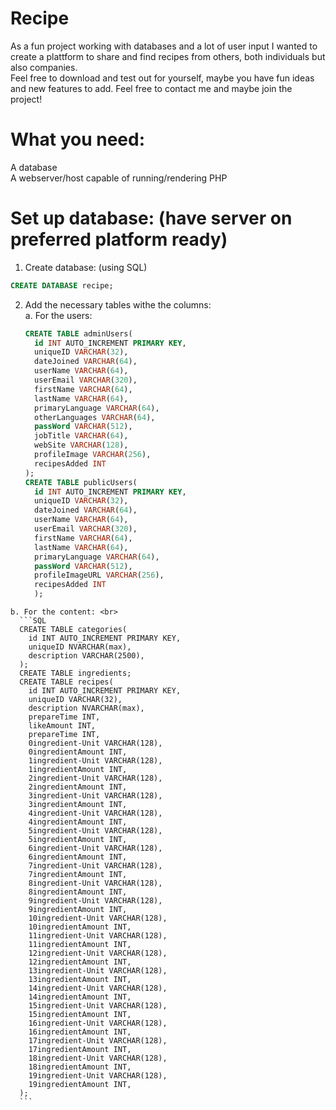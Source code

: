 # Recipe
As a fun project working with databases and a lot of user input I wanted to create a plattform to share and find recipes from others, both individuals but also companies.
<br>
Feel free to download and test out for yourself, maybe you have fun ideas and new features to add. Feel free to contact me and maybe join the project!


# What you need:
  A database<br>
  A webserver/host capable of running/rendering PHP

# Set up database: (have server on preferred platform ready)

  1. Create database: (using SQL)
  ```SQL
  CREATE DATABASE recipe;
  ```

  2. Add the necessary tables withe the columns: <br>
    a. For the users:
      ```SQL
      CREATE TABLE adminUsers(
        id INT AUTO_INCREMENT PRIMARY KEY,
        uniqueID VARCHAR(32),
        dateJoined VARCHAR(64),
        userName VARCHAR(64),
        userEmail VARCHAR(320),
        firstName VARCHAR(64),
        lastName VARCHAR(64),
        primaryLanguage VARCHAR(64),
        otherLanguages VARCHAR(64),
        passWord VARCHAR(512),
        jobTitle VARCHAR(64),
        webSite VARCHAR(128),
        profileImage VARCHAR(256),
        recipesAdded INT
      );
      CREATE TABLE publicUsers(
        id INT AUTO_INCREMENT PRIMARY KEY,
        uniqueID VARCHAR(32),
        dateJoined VARCHAR(64),
        userName VARCHAR(64),
        userEmail VARCHAR(320),
        firstName VARCHAR(64),
        lastName VARCHAR(64),
        primaryLanguage VARCHAR(64),
        passWord VARCHAR(512),
        profileImageURL VARCHAR(256),
        recipesAdded INT
        );
      ```
    b. For the content: <br>
      ```SQL
      CREATE TABLE categories(
        id INT AUTO_INCREMENT PRIMARY KEY,
        uniqueID NVARCHAR(max),
        description VARCHAR(2500),
      );
      CREATE TABLE ingredients;
      CREATE TABLE recipes(
        id INT AUTO_INCREMENT PRIMARY KEY,
        uniqueID VARCHAR(32),
        description NVARCHAR(max),
        prepareTime INT,
        likeAmount INT,
        prepareTime INT,
        0ingredient-Unit VARCHAR(128),
        0ingredientAmount INT,
        1ingredient-Unit VARCHAR(128),
        1ingredientAmount INT,
        2ingredient-Unit VARCHAR(128),
        2ingredientAmount INT,
        3ingredient-Unit VARCHAR(128),
        3ingredientAmount INT,
        4ingredient-Unit VARCHAR(128),
        4ingredientAmount INT,
        5ingredient-Unit VARCHAR(128),
        5ingredientAmount INT,
        6ingredient-Unit VARCHAR(128),
        6ingredientAmount INT,
        7ingredient-Unit VARCHAR(128),
        7ingredientAmount INT,
        8ingredient-Unit VARCHAR(128),
        8ingredientAmount INT,
        9ingredient-Unit VARCHAR(128),
        9ingredientAmount INT,
        10ingredient-Unit VARCHAR(128),
        10ingredientAmount INT,
        11ingredient-Unit VARCHAR(128),
        11ingredientAmount INT,
        12ingredient-Unit VARCHAR(128),
        12ingredientAmount INT,
        13ingredient-Unit VARCHAR(128),
        13ingredientAmount INT,
        14ingredient-Unit VARCHAR(128),
        14ingredientAmount INT,
        15ingredient-Unit VARCHAR(128),
        15ingredientAmount INT,
        16ingredient-Unit VARCHAR(128),
        16ingredientAmount INT,
        17ingredient-Unit VARCHAR(128),
        17ingredientAmount INT,
        18ingredient-Unit VARCHAR(128),
        18ingredientAmount INT,
        19ingredient-Unit VARCHAR(128),
        19ingredientAmount INT,
      );
      ```
    
